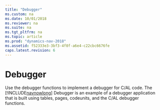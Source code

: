 ```yaml
---
title: "Debugger"
ms.custom: na
ms.date: 10/01/2018
ms.reviewer: na
ms.suite: na
ms.tgt_pltfrm: na
ms.topic: article
ms.prod: "dynamics-nav-2018"
ms.assetid: f52333e3-3bf3-4f0f-a6e4-c22cbc6676fe
caps.latest.revision: 6
---
```

# Debugger
Use the debugger functions to implement a debugger for C/AL code. The [!INCLUDE[navnowlong](includes/navnowlong_md.md)] Debugger is an example of a debugger application that is built using tables, pages, codeunits, and the C/AL debugger functions.
